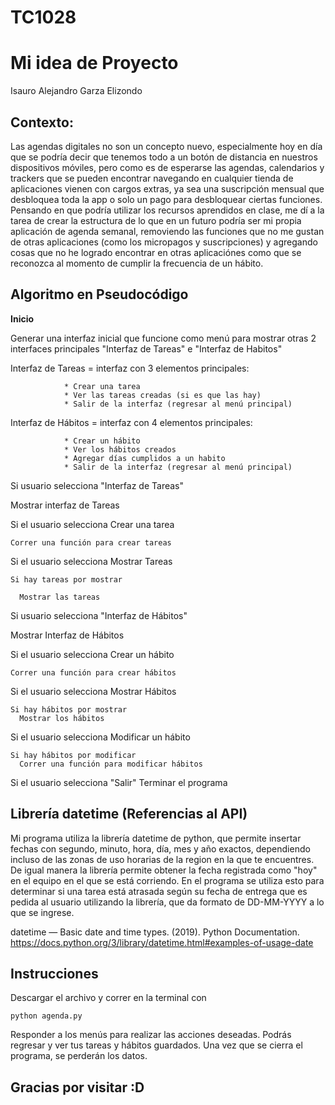 # TC1028
# Mi idea de Proyecto
Isauro Alejandro Garza Elizondo

## **Contexto**:
Las agendas digitales no son un concepto nuevo, especialmente hoy en día que se podría decir que tenemos todo a un botón de distancia en nuestros dispositivos móviles, pero como es de esperarse las agendas,
calendarios y trackers que se pueden encontrar navegando en cualquier tienda de aplicaciones vienen con cargos extras, ya sea una suscripción mensual que desbloquea toda la app o solo un pago para desbloquear
ciertas funciones.
Pensando en que podría utilizar los recursos aprendidos en clase, me dí a la tarea de crear la estructura de lo que en un futuro podría ser mi propia aplicación de agenda semanal, removiendo las funciones que no  me gustan de otras aplicaciones (como los micropagos y suscripciones) y agregando cosas que no he logrado encontrar en otras aplicaciónes como que se reconozca al momento de cumplir la frecuencia de un hábito.

## **Algoritmo en Pseudocódigo**

**Inicio**

Generar una interfaz inicial que funcione como menú para mostrar otras 2 interfaces principales
"Interfaz de Tareas" e "Interfaz de Habitos"

Interfaz de Tareas = interfaz con 3 elementos principales:
                
                * Crear una tarea
                * Ver las tareas creadas (si es que las hay)
                * Salir de la interfaz (regresar al menú principal)

Interfaz de Hábitos = interfaz con 4 elementos principales:
                
                * Crear un hábito
                * Ver los hábitos creados
                * Agregar días cumplidos a un habito
                * Salir de la interfaz (regresar al menú principal)


Si usuario selecciona "Interfaz de Tareas"
  
  Mostrar interfaz de Tareas
  
  Si el usuario selecciona Crear una tarea
    
    Correr una función para crear tareas
  
  Si el usuario selecciona Mostrar Tareas
    
    Si hay tareas por mostrar
      
      Mostrar las tareas
      

Si usuario selecciona "Interfaz de Hábitos"
  
  Mostrar Interfaz de Hábitos
  
  Si el usuario selecciona Crear un hábito
  
    Correr una función para crear hábitos
    
  Si el usuario selecciona Mostrar Hábitos
  
    Si hay hábitos por mostrar
      Mostrar los hábitos
      
  Si el usuario selecciona Modificar un hábito
  
    Si hay hábitos por modificar
      Correr una función para modificar hábitos


Si el usuario selecciona "Salir" 
  Terminar el programa
  

## Librería datetime (Referencias al API)
Mi programa utiliza la librería datetime de python, que permite insertar fechas con segundo, minuto, hora, día, mes y año exactos, dependiendo incluso de las zonas de uso horarias de la region en la que te encuentres.
De igual manera la librería permite obtener la fecha registrada como "hoy" en el equipo en el que se está corriendo. En el programa se utiliza esto para determinar si una tarea está atrasada según su fecha de entrega que es pedida al usuario utilizando la librería, que da formato de DD-MM-YYYY a lo que se ingrese.

datetime — Basic date and time types. (2019). Python Documentation. https://docs.python.org/3/library/datetime.html#examples-of-usage-date

## Instrucciones 

Descargar el archivo y correr en la terminal con

```
python agenda.py
```

Responder a los menús para realizar las acciones deseadas.
Podrás regresar y ver tus tareas y hábitos guardados.
Una vez que se cierra el programa, se perderán los datos.

## **Gracias por visitar :D**

